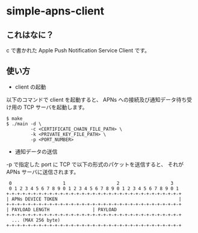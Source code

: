 simple-apns-client
==================

これはなに？
------------

c で書かれた Apple Push Notification Service Client です。

使い方
------

* client の起動

以下のコマンドで client を起動すると、 APNs への接続及び通知データ待ち受け用の TCP サーバを起動します。

    $ make
    $ ./main -d \
             -c <CERTIFICATE_CHAIN_FILE_PATH> \
             -k <PRIVATE_KEY_FILE_PATH> \
             -p <PORT_NUMBER>

* 通知データの送信

-p で指定した port に TCP で以下の形式のパケットを送信すると、 それが APNs サーバに送信されます。

     0                   1                   2                   3
     0 1 2 3 4 5 6 7 8 9 0 1 2 3 4 5 6 7 8 9 0 1 2 3 4 5 6 7 8 9 0 1
    +-+-+-+-+-+-+-+-+-+-+-+-+-+-+-+-+-+-+-+-+-+-+-+-+-+-+-+-+-+-+-+-+
    | APNs DEVICE TOKEN                                             |
    +-+-+-+-+-+-+-+-+-+-+-+-+-+-+-+-+-+-+-+-+-+-+-+-+-+-+-+-+-+-+-+-+
    | PAYLOAD LENGTH                | PAYLOAD
    +-+-+-+-+-+-+-+-+-+-+-+-+-+-+-+-+-+-+-+-+-+-+-+-+-+-+-+-+-+-+-+-+
      ... (MAX 256 byte)
    +-+-+-+-+-+-+-+-+-+-+-+-+-+-+-+-+-+-+-+-+-+-+-+-+-+-+-+-+-+-+-+-+

